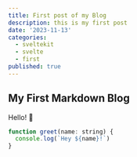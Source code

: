 ```yaml
---
title: First post of my Blog
description: this is my first post
date: '2023-11-13'
categories:
  - sveltekit
  - svelte
  - first
published: true
---
```


## My First Markdown Blog

Hello! 👋


```js
function greet(name: string) {
  console.log(`Hey ${name}!`)
}
```